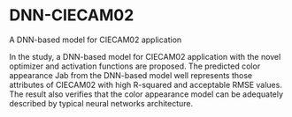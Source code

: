 # DNN-CIECAM02
 A DNN-based model for CIECAM02 application

In the study, a DNN-based model for CIECAM02 application with the novel optimizer and activation functions are proposed. The predicted color appearance Jab from the DNN-based model well represents those attributes of CIECAM02 with high R-squared and acceptable RMSE values. The result also verifies that the color appearance model can be adequately described by typical neural networks architecture. 
